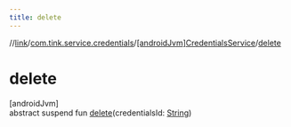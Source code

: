 ```yaml
---
title: delete
---
```

//[link](../../../index.html)/[com.tink.service.credentials](../index.html)/[[androidJvm]CredentialsService](index.html)/[delete](delete.html)



# delete



[androidJvm]\
abstract suspend fun [delete](delete.html)(credentialsId: [String](https://kotlinlang.org/api/latest/jvm/stdlib/kotlin/-string/index.html))




